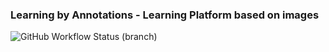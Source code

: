 ### Learning by Annotations - Learning Platform based on images
![GitHub Workflow Status (branch)](https://img.shields.io/github/workflow/status/JamesNeumann/learning-by-annotations/build-lern-api/main)
